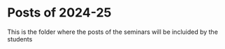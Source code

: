 # Posts of 2024-25

This is the folder where the posts of the seminars will be incluided by the students
